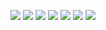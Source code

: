 ![](https://files.catbox.moe/hjpjgo.gif)
![](https://files.catbox.moe/hogc2t.gif)
![](https://files.catbox.moe/jy924g.gif)
![](https://files.catbox.moe/t63x7j.jpg) ![](https://files.catbox.moe/dvv1zr.gif) ![](https://files.catbox.moe/8xy240.gifv) ![](https://files.catbox.moe/8xy240.gifv) 
